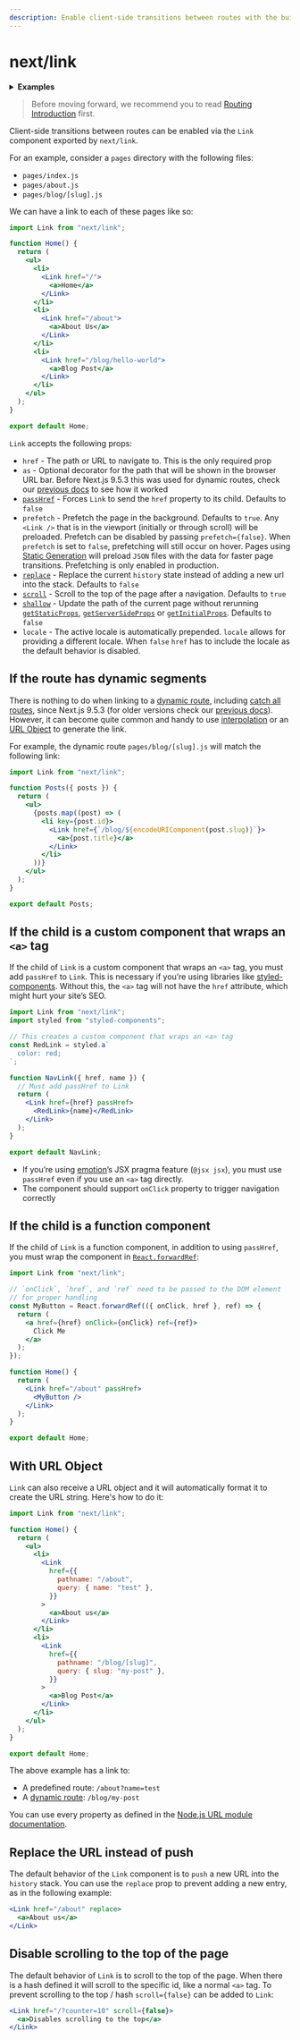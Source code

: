 ```yaml
---
description: Enable client-side transitions between routes with the built-in Link component.
---
```


# next/link

<details>
  <summary><b>Examples</b></summary>
  <ul>
    <li><a href="https://github.com/vercel/next.js/tree/canary/examples/hello-world">Hello World</a></li>
    <li><a href="https://github.com/vercel/next.js/tree/canary/examples/active-class-name">Active className on Link</a></li>
  </ul>
</details>

> Before moving forward, we recommend you to read [Routing Introduction](/docs/routing/introduction.md) first.

Client-side transitions between routes can be enabled via the `Link` component exported by `next/link`.

For an example, consider a `pages` directory with the following files:

- `pages/index.js`
- `pages/about.js`
- `pages/blog/[slug].js`

We can have a link to each of these pages like so:

```jsx
import Link from "next/link";

function Home() {
  return (
    <ul>
      <li>
        <Link href="/">
          <a>Home</a>
        </Link>
      </li>
      <li>
        <Link href="/about">
          <a>About Us</a>
        </Link>
      </li>
      <li>
        <Link href="/blog/hello-world">
          <a>Blog Post</a>
        </Link>
      </li>
    </ul>
  );
}

export default Home;
```

`Link` accepts the following props:

- `href` - The path or URL to navigate to. This is the only required prop
- `as` - Optional decorator for the path that will be shown in the browser URL bar. Before Next.js 9.5.3 this was used for dynamic routes, check our [previous docs](https://nextjs.org/docs/tag/v9.5.2/api-reference/next/link#dynamic-routes) to see how it worked
- [`passHref`](#if-the-child-is-a-custom-component-that-wraps-an-a-tag) - Forces `Link` to send the `href` property to its child. Defaults to `false`
- `prefetch` - Prefetch the page in the background. Defaults to `true`. Any `<Link />` that is in the viewport (initially or through scroll) will be preloaded. Prefetch can be disabled by passing `prefetch={false}`. When `prefetch` is set to `false`, prefetching will still occur on hover. Pages using [Static Generation](/docs/basic-features/data-fetching.md#getstaticprops-static-generation) will preload `JSON` files with the data for faster page transitions. Prefetching is only enabled in production.
- [`replace`](#replace-the-url-instead-of-push) - Replace the current `history` state instead of adding a new url into the stack. Defaults to `false`
- [`scroll`](#disable-scrolling-to-the-top-of-the-page) - Scroll to the top of the page after a navigation. Defaults to `true`
- [`shallow`](/docs/routing/shallow-routing.md) - Update the path of the current page without rerunning [`getStaticProps`](/docs/basic-features/data-fetching.md#getstaticprops-static-generation), [`getServerSideProps`](/docs/basic-features/data-fetching.md#getserversideprops-server-side-rendering) or [`getInitialProps`](/docs/api-reference/data-fetching/getInitialProps.md). Defaults to `false`
- `locale` - The active locale is automatically prepended. `locale` allows for providing a different locale. When `false` `href` has to include the locale as the default behavior is disabled.

## If the route has dynamic segments

There is nothing to do when linking to a [dynamic route](/docs/routing/dynamic-routes.md), including [catch all routes](/docs/routing/dynamic-routes.md#catch-all-routes), since Next.js 9.5.3 (for older versions check our [previous docs](https://nextjs.org/docs/tag/v9.5.2/api-reference/next/link#dynamic-routes)). However, it can become quite common and handy to use [interpolation](/docs/routing/introduction.md#linking-to-dynamic-paths) or an [URL Object](#with-url-object) to generate the link.

For example, the dynamic route `pages/blog/[slug].js` will match the following link:

```jsx
import Link from "next/link";

function Posts({ posts }) {
  return (
    <ul>
      {posts.map((post) => (
        <li key={post.id}>
          <Link href={`/blog/${encodeURIComponent(post.slug)}`}>
            <a>{post.title}</a>
          </Link>
        </li>
      ))}
    </ul>
  );
}

export default Posts;
```

## If the child is a custom component that wraps an `<a>` tag

If the child of `Link` is a custom component that wraps an `<a>` tag, you must add `passHref` to `Link`. This is necessary if you’re using libraries like [styled-components](https://styled-components.com/). Without this, the `<a>` tag will not have the `href` attribute, which might hurt your site’s SEO.

```jsx
import Link from "next/link";
import styled from "styled-components";

// This creates a custom component that wraps an <a> tag
const RedLink = styled.a`
  color: red;
`;

function NavLink({ href, name }) {
  // Must add passHref to Link
  return (
    <Link href={href} passHref>
      <RedLink>{name}</RedLink>
    </Link>
  );
}

export default NavLink;
```

- If you’re using [emotion](https://emotion.sh/)’s JSX pragma feature (`@jsx jsx`), you must use `passHref` even if you use an `<a>` tag directly.
- The component should support `onClick` property to trigger navigation correctly

## If the child is a function component

If the child of `Link` is a function component, in addition to using `passHref`, you must wrap the component in [`React.forwardRef`](https://reactjs.org/docs/react-api.html#reactforwardref):

```jsx
import Link from "next/link";

// `onClick`, `href`, and `ref` need to be passed to the DOM element
// for proper handling
const MyButton = React.forwardRef(({ onClick, href }, ref) => {
  return (
    <a href={href} onClick={onClick} ref={ref}>
      Click Me
    </a>
  );
});

function Home() {
  return (
    <Link href="/about" passHref>
      <MyButton />
    </Link>
  );
}

export default Home;
```

## With URL Object

`Link` can also receive a URL object and it will automatically format it to create the URL string. Here's how to do it:

```jsx
import Link from "next/link";

function Home() {
  return (
    <ul>
      <li>
        <Link
          href={{
            pathname: "/about",
            query: { name: "test" },
          }}
        >
          <a>About us</a>
        </Link>
      </li>
      <li>
        <Link
          href={{
            pathname: "/blog/[slug]",
            query: { slug: "my-post" },
          }}
        >
          <a>Blog Post</a>
        </Link>
      </li>
    </ul>
  );
}

export default Home;
```

The above example has a link to:

- A predefined route: `/about?name=test`
- A [dynamic route](/docs/routing/dynamic-routes.md): `/blog/my-post`

You can use every property as defined in the [Node.js URL module documentation](https://nodejs.org/api/url.html#url_url_strings_and_url_objects).

## Replace the URL instead of push

The default behavior of the `Link` component is to `push` a new URL into the `history` stack. You can use the `replace` prop to prevent adding a new entry, as in the following example:

```jsx
<Link href="/about" replace>
  <a>About us</a>
</Link>
```

## Disable scrolling to the top of the page

The default behavior of `Link` is to scroll to the top of the page. When there is a hash defined it will scroll to the specific id, like a normal `<a>` tag. To prevent scrolling to the top / hash `scroll={false}` can be added to `Link`:

```jsx
<Link href="/?counter=10" scroll={false}>
  <a>Disables scrolling to the top</a>
</Link>
```
